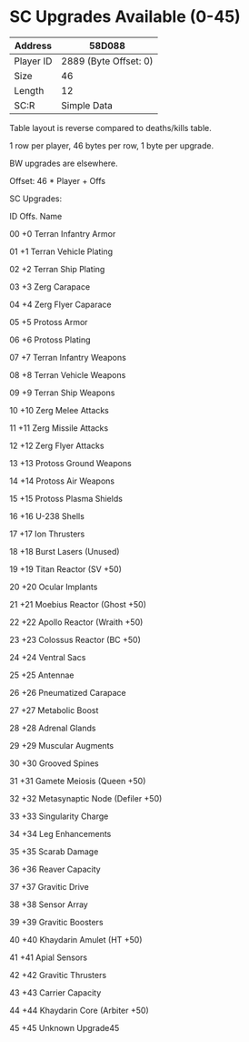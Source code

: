 
#  SC Upgrades Available (0-45)
Address   | 58D088
----------|-------------
Player ID | 2889 (Byte Offset: 0)
Size 	  | 46
Length 	  | 12
SC:R      | Simple Data

Table layout is reverse compared to deaths/kills table. 

1 row per player, 46 bytes per row, 1 byte per upgrade. 

BW upgrades are elsewhere. 

Offset: 46 * Player + Offs 

SC Upgrades: 
ID Offs. Name 
00 +0 Terran Infantry Armor 
01 +1 Terran Vehicle Plating 
02 +2 Terran Ship Plating 
03 +3 Zerg Carapace 
04 +4 Zerg Flyer Caparace 
05 +5 Protoss Armor 
06 +6 Protoss Plating 
07 +7 Terran Infantry Weapons 
08 +8 Terran Vehicle Weapons 
09 +9 Terran Ship Weapons 
10 +10 Zerg Melee Attacks 
11 +11 Zerg Missile Attacks 
12 +12 Zerg Flyer Attacks 
13 +13 Protoss Ground Weapons 
14 +14 Protoss Air Weapons 
15 +15 Protoss Plasma Shields 
16 +16 U-238 Shells 
17 +17 Ion Thrusters 
18 +18 Burst Lasers (Unused) 
19 +19 Titan Reactor (SV +50) 
20 +20 Ocular Implants 
21 +21 Moebius Reactor (Ghost +50) 
22 +22 Apollo Reactor (Wraith +50) 
23 +23 Colossus Reactor (BC +50) 
24 +24 Ventral Sacs 
25 +25 Antennae 
26 +26 Pneumatized Carapace 
27 +27 Metabolic Boost 
28 +28 Adrenal Glands 
29 +29 Muscular Augments 
30 +30 Grooved Spines 
31 +31 Gamete Meiosis (Queen +50) 
32 +32 Metasynaptic Node (Defiler +50) 
33 +33 Singularity Charge 
34 +34 Leg Enhancements 
35 +35 Scarab Damage 
36 +36 Reaver Capacity 
37 +37 Gravitic Drive 
38 +38 Sensor Array 
39 +39 Gravitic Boosters 
40 +40 Khaydarin Amulet (HT +50) 
41 +41 Apial Sensors 
42 +42 Gravitic Thrusters 
43 +43 Carrier Capacity 
44 +44 Khaydarin Core (Arbiter +50) 
45 +45 Unknown Upgrade45
